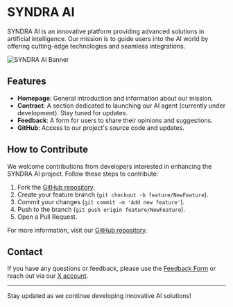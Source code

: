 # SYNDRA AI

SYNDRA AI is an innovative platform providing advanced solutions in artificial intelligence. Our mission is to guide users into the AI world by offering cutting-edge technologies and seamless integrations.

![SYNDRA AI Banner](https://imgur.com/a/jyvlI3T)

## Features

- **Homepage**: General introduction and information about our mission.
- **Contract**: A section dedicated to launching our AI agent (currently under development). Stay tuned for updates.
- **Feedback**: A form for users to share their opinions and suggestions.
- **GitHub**: Access to our project's source code and updates.

## How to Contribute

We welcome contributions from developers interested in enhancing the SYNDRA AI project. Follow these steps to contribute:

1. Fork the [GitHub repository](https://github.com/SYNDRAAI/syndra-ai-).
2. Create your feature branch (`git checkout -b feature/NewFeature`).
3. Commit your changes (`git commit -m 'Add new feature'`).
4. Push to the branch (`git push origin feature/NewFeature`).
5. Open a Pull Request.

For more information, visit our [GitHub repository](https://github.com/SYNDRAAI/syndra-ai-).

## Contact

If you have any questions or feedback, please use the [Feedback Form](https://syndraai.xyz/#feedback) or reach out via our [X account](https://x.com/syndraai).

---

Stay updated as we continue developing innovative AI solutions!
